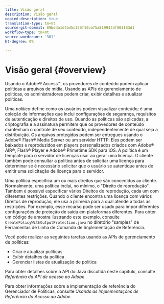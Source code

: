 ```yaml
---
title: Visão geral
description: Visão geral
copied-description: true
translation-type: tm+mt
source-git-commit: 89bdda1d4bd5c126f19ba75a819942df901183d1
workflow-type: tm+mt
source-wordcount: '301'
ht-degree: 0%

---
```



# Visão geral {#overview}

Usando o Adobe® Access™, os provedores de conteúdo podem aplicar políticas a arquivos de mídia. Usando as APIs de gerenciamento de políticas, os administradores podem criar, exibir detalhes e atualizar políticas.

Uma *política* define como os usuários podem visualizar conteúdo; é uma coleção de informações que inclui configurações de segurança, requisitos de autenticação e direitos de uso. Quando as políticas são aplicadas, a criptografia e a assinatura permitem que os provedores de conteúdo mantenham o controle de seu conteúdo, independentemente de qual seja a distribuição. Os arquivos protegidos podem ser entregues usando o Adobe® Flash® Media Server ou um servidor HTTP. Eles podem ser baixados e reproduzidos em players personalizados criados com Adobe® AIR®, Flash® Player e Adobe® Primetime SDK para iOS. A política é um template para o servidor de licenças usar ao gerar uma licença. O cliente também pode consultar a política antes de solicitar uma licença para determinar se é necessário solicitar que o usuário se autentique antes de emitir uma solicitação de licença para o servidor.

Uma política especifica um ou mais direitos que são concedidos ao cliente. Normalmente, uma política inclui, no mínimo, o &quot;Direito de reprodução&quot;. Também é possível especificar vários Direitos de reprodução, cada um com diferentes restrições. Quando o cliente encontra uma licença com vários Direitos de reprodução, ele usa a primeira para a qual atende a todas as restrições. Por exemplo, esse recurso pode ser usado para impor diferentes configurações de proteção de saída em plataformas diferentes. Para obter um código de amostra ilustrando este exemplo, consulte `CreatePolicyWithOutputProtection.java` no diretório &quot;samples&quot; de Ferramentas de Linha de Comando de Implementação de Referência.

Você pode realizar as seguintes tarefas usando as APIs de gerenciamento de políticas:

* Criar e atualizar políticas
* Exibir detalhes da política
* Gerenciar listas de atualização de política

Para obter detalhes sobre a API do Java discutida neste capítulo, consulte *Referência da API de acesso ao Adobe*.

Para obter informações sobre a implementação de referência do Gerenciador de Políticas, consulte *Usando as Implementações de Referência do Acesso ao Adobe*.

